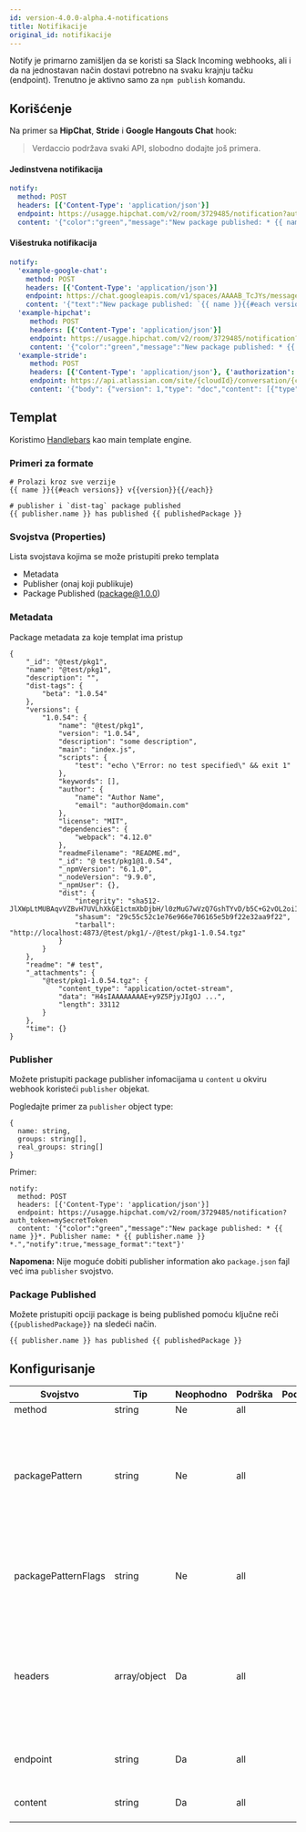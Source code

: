 ```yaml
---
id: version-4.0.0-alpha.4-notifications
title: Notifikacije
original_id: notifikacije
---
```


Notify je primarno zamišljen da se koristi sa Slack Incoming webhooks, ali i da na jednostavan način dostavi potrebno na svaku krajnju tačku (endpoint). Trenutno je aktivno samo za `npm publish` komandu.

## Korišćenje

Na primer sa **HipChat**, **Stride** i **Google Hangouts Chat** hook:

> Verdaccio podržava svaki API, slobodno dodajte još primera.

#### Jedinstvena notifikacija

```yaml
notify:
  method: POST
  headers: [{'Content-Type': 'application/json'}]
  endpoint: https://usagge.hipchat.com/v2/room/3729485/notification?auth_token=mySecretToken
  content: '{"color":"green","message":"New package published: * {{ name }}*","notify":true,"message_format":"text"}'
```

#### Višestruka notifikacija

```yaml
notify:
  'example-google-chat':
    method: POST
    headers: [{'Content-Type': 'application/json'}]
    endpoint: https://chat.googleapis.com/v1/spaces/AAAAB_TcJYs/messages?key=myKey&token=myToken
    content: '{"text":"New package published: `{{ name }}{{#each versions}} v{{version}}{{/each}}`"}'
  'example-hipchat':
     method: POST
     headers: [{'Content-Type': 'application/json'}]
     endpoint: https://usagge.hipchat.com/v2/room/3729485/notification?auth_token=mySecretToken
     content: '{"color":"green","message":"New package published: * {{ name }}*","notify":true,"message_format":"text"}'
  'example-stride':
     method: POST
     headers: [{'Content-Type': 'application/json'}, {'authorization': 'Bearer secretToken'}]
     endpoint: https://api.atlassian.com/site/{cloudId}/conversation/{conversationId}/message
     content: '{"body": {"version": 1,"type": "doc","content": [{"type": "paragraph","content": [{"type": "text","text": "New package published: * {{ name }}* Publisher name: * {{ publisher.name }}"}]}]}}'     
```

## Templat

Koristimo [Handlebars](https://handlebarsjs.com/) kao main template engine.

### Primeri za formate

    # Prolazi kroz sve verzije
    {{ name }}{{#each versions}} v{{version}}{{/each}}
    
    # publisher i `dist-tag` package published
    {{ publisher.name }} has published {{ publishedPackage }}
    

### Svojstva (Properties)

Lista svojstava kojima se može pristupiti preko templata

* Metadata
* Publisher (onaj koji publikuje)
* Package Published (package@1.0.0)

### Metadata

Package metadata za koje templat ima pristup

    {
        "_id": "@test/pkg1",
        "name": "@test/pkg1",
        "description": "",
        "dist-tags": {
            "beta": "1.0.54"
        },
        "versions": {
            "1.0.54": {
                "name": "@test/pkg1",
                "version": "1.0.54",
                "description": "some description",
                "main": "index.js",
                "scripts": {
                    "test": "echo \"Error: no test specified\" && exit 1"
                },
                "keywords": [],
                "author": {
                    "name": "Author Name",
                    "email": "author@domain.com"
                },
                "license": "MIT",
                "dependencies": {
                    "webpack": "4.12.0"
                },
                "readmeFilename": "README.md",
                "_id": "@ test/pkg1@1.0.54",
                "_npmVersion": "6.1.0",
                "_nodeVersion": "9.9.0",
                "_npmUser": {},
                "dist": {
                    "integrity": "sha512-JlXWpLtMUBAqvVZBvH7UVLhXkGE1ctmXbDjbH/l0zMuG7wVzQ7GshTYvD/b5C+G2vOL2oiIS1RtayA/kKkTwKw==",
                    "shasum": "29c55c52c1e76e966e706165e5b9f22e32aa9f22",
                    "tarball": "http://localhost:4873/@test/pkg1/-/@test/pkg1-1.0.54.tgz"
                }
            }
        },
        "readme": "# test",
        "_attachments": {
            "@test/pkg1-1.0.54.tgz": {
                "content_type": "application/octet-stream",
                "data": "H4sIAAAAAAAAE+y9Z5PjyJIgOJ ...",
                "length": 33112
            }
        },
        "time": {}
    }
    

### Publisher

Možete pristupiti package publisher infomacijama u `content` u okviru webhook koristeći `publisher` objekat.

Pogledajte primer za `publisher` object type:

    {
      name: string,
      groups: string[],
      real_groups: string[]
    }
    

Primer:

    notify:
      method: POST
      headers: [{'Content-Type': 'application/json'}]
      endpoint: https://usagge.hipchat.com/v2/room/3729485/notification?auth_token=mySecretToken
      content: '{"color":"green","message":"New package published: * {{ name }}*. Publisher name: * {{ publisher.name }} *.","notify":true,"message_format":"text"}'
    

**Napomena:** Nije moguće dobiti publisher information ako `package.json` fajl već ima `publisher` svojstvo.

### Package Published

Možete pristupiti opciji package is being published pomoću ključne reči `{{publishedPackage}}` na sledeći način.

    {{ publisher.name }} has published {{ publishedPackage }}
    

## Konfigurisanje

| Svojstvo            | Tip          | Neophodno | Podrška | Podrazumevano | Opis                                                                                           |
| ------------------- | ------------ | --------- | ------- | ------------- | ---------------------------------------------------------------------------------------------- |
| method              | string       | Ne        | all     |               | HTTP verb                                                                                      |
| packagePattern      | string       | Ne        | all     |               | Pokreni ovu notifikaciju ako se ime paketa podudara sa regularnim izrazom (regular expression) |
| packagePatternFlags | string       | Ne        | all     |               | Bilo koja zastavica (flags) koja će se koristiti sa regular expression                         |
| headers             | array/object | Da        | all     |               | Ako endpoint zahteva specific headers, podesite ih ovde kao array of key: value objects.       |
| endpoint            | string       | Da        | all     |               | podesite URL endpoint za ovaj poziv                                                            |
| content             | string       | Da        | all     |               | bilo koji [Handlebar](https://handlebarsjs.com/) expressions                                   |